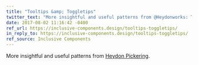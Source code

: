 ```yaml
---
title: "Tooltips &amp; Toggletips"
twitter_text: "More insightful and useful patterns from @Heydonworks: Tooltips & Toggletips"
date: 2017-08-02 11:16:42 -0400
ref_url: https://inclusive-components.design/tooltips-toggletips/
in_reply_to: https://inclusive-components.design/tooltips-toggletips/
ref_source: Inclusive Components
---
```


More insightful and useful patterns from [Heydon Pickering](https://twitter.com/heydonworks).